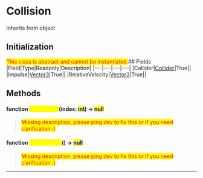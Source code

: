 # Collision
Inherits from object
## Initialization
<mark style="color:red;">This class is abstract and cannot be instantiated.</mark>## Fields
|Field|Type|Readonly|Description|
|---|---|---|---|
|Collider|[Collider](../objects/Collider.md)|True||
|Impulse|[Vector3](../objects/Vector3.md)|True||
|RelativeVelocity|[Vector3](../objects/Vector3.md)|True||
## Methods
#### function <mark style="color:yellow;">GetContact</mark>(index: <mark style="color:blue;">int</mark>) → <mark style="color:blue;">null</mark>
> <mark style="color:red;">Missing description, please ping dev to fix this or if you need clarification :)</mark>

#### function <mark style="color:yellow;">GetContacts</mark>() → <mark style="color:blue;">null</mark>
> <mark style="color:red;">Missing description, please ping dev to fix this or if you need clarification :)</mark>


---

